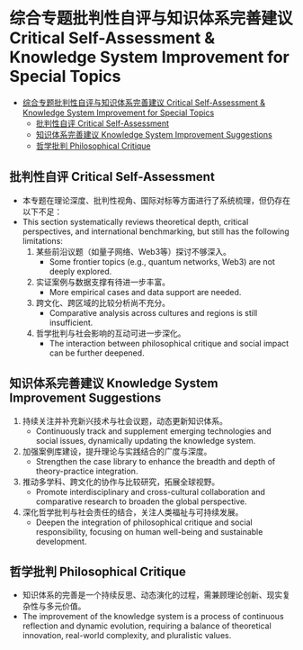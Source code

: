 # 综合专题批判性自评与知识体系完善建议 Critical Self-Assessment & Knowledge System Improvement for Special Topics


<!-- TOC START -->

- [综合专题批判性自评与知识体系完善建议 Critical Self-Assessment & Knowledge System Improvement for Special Topics](#综合专题批判性自评与知识体系完善建议-critical-self-assessment-knowledge-system-improvement-for-special-topics)
  - [批判性自评 Critical Self-Assessment](#批判性自评-critical-self-assessment)
  - [知识体系完善建议 Knowledge System Improvement Suggestions](#知识体系完善建议-knowledge-system-improvement-suggestions)
  - [哲学批判 Philosophical Critique](#哲学批判-philosophical-critique)

<!-- TOC END -->

## 批判性自评 Critical Self-Assessment

- 本专题在理论深度、批判性视角、国际对标等方面进行了系统梳理，但仍存在以下不足：
- This section systematically reviews theoretical depth, critical perspectives, and international benchmarking, but still has the following limitations:
  1. 某些前沿议题（如量子网络、Web3等）探讨不够深入。
     - Some frontier topics (e.g., quantum networks, Web3) are not deeply explored.
  2. 实证案例与数据支撑有待进一步丰富。
     - More empirical cases and data support are needed.
  3. 跨文化、跨区域的比较分析尚不充分。
     - Comparative analysis across cultures and regions is still insufficient.
  4. 哲学批判与社会影响的互动可进一步深化。
     - The interaction between philosophical critique and social impact can be further deepened.

## 知识体系完善建议 Knowledge System Improvement Suggestions

1. 持续关注并补充新兴技术与社会议题，动态更新知识体系。
   - Continuously track and supplement emerging technologies and social issues, dynamically updating the knowledge system.
2. 加强案例库建设，提升理论与实践结合的广度与深度。
   - Strengthen the case library to enhance the breadth and depth of theory-practice integration.
3. 推动多学科、跨文化的协作与比较研究，拓展全球视野。
   - Promote interdisciplinary and cross-cultural collaboration and comparative research to broaden the global perspective.
4. 深化哲学批判与社会责任的结合，关注人类福祉与可持续发展。
   - Deepen the integration of philosophical critique and social responsibility, focusing on human well-being and sustainable development.

## 哲学批判 Philosophical Critique

- 知识体系的完善是一个持续反思、动态演化的过程，需兼顾理论创新、现实复杂性与多元价值。
- The improvement of the knowledge system is a process of continuous reflection and dynamic evolution, requiring a balance of theoretical innovation, real-world complexity, and pluralistic values.
